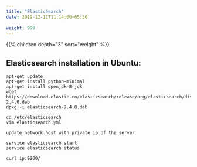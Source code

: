 ```yaml
---
title: "ElasticSearch"
date: 2019-12-11T11:14:00+05:30
 
weight: 999
---
```


{{% children depth="3" sort="weight" %}}

## Elasticsearch installation in Ubuntu:


    apt-get update
    apt-get install python-minimal
    apt-get install openjdk-8-jdk
    wget https://download.elastic.co/elasticsearch/release/org/elasticsearch/distribution/deb/elasticsearch/2.4.0/elasticsearch-2.4.0.deb
    dpkg -i elasticsearch-2.4.0.deb
    
    cd /etc/elasticsearch
    vim elasticsearch.yml
    
    update network.host with private ip of the server
    
    service elasticsearch start
    service elasticsearch status
    
    curl ip:9200/